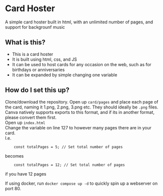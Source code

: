 # Card Hoster
A simple card hoster built in html, with an unlimited number of pages, and support for backgrounf music

## What is this?
- This is a card hoster
- It is built using html, css, and JS
- It can be used to host cards for any occasion on the web, such as for birthdays or anniversaries
- It can be expanded by simple changing one variable

## How do I set this up?
Clone/download the repository. Open up `card/pages` and place each page of the card, naming it 1.png, 2.png, 3.png etc. They should ideally be `.png` files. Canva natively supports exports to this format, and if its in another format, please convert them first.  
Open up `index.html`    
Change the variable on line 127 to however many pages there are in your card.  
I.e.
```
    const totalPages = 5; // Set total number of pages
```

becomes  

```
    const totalPages = 12; // Set total number of pages
```
if you have 12 pages  

If using docker, run `docker compose up -d` to quickly spin up a webserver on port 80.
